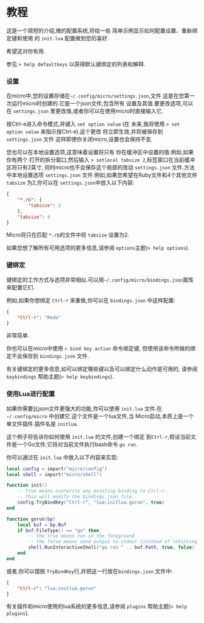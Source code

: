 # 教程

这是一个简短的介绍,微的配置系统,将给一些
简单示例显示如何配置设置、重新绑定键和使用
的 `init.lua` 配置微到您的喜好.

希望这对你有用.

参见 `> help defaultkeys` 以获得默认键绑定的列表和解释.

### 设置

在micro中,您的设置存储在`~/.config/micro/settings.json`,文件
这是在您第一次运行micro时创建的.它是一个json文件,包含所有
设置及其值.要更改选项,可以在 `settings.json` 里更改值,或者你可以在使用micro时直接输入它.

按Ctrl-e进入命令模式,并键入 `set option value` (在
未来,我将使用 `> set option value` 来指示按Ctrl-e).这个更改
将立即生效,并将被保存到 `settings.json` 文件
这样即使你关闭micro,设置也会保持不变.

您也可以在本地设置选项,这意味着设置将只有
你在缓冲区中设置的值.例如,如果你有两个
打开的拆分窗口,然后输入 `> setlocal tabsize 2`,标签窗口在当前缓冲区将只有2英寸,
同时micro也不会保存这个局部的改动 `settings.json` 文件.方法中本地设置选项
`settings.json` 文件.例如,如果您希望在Ruby文件和4个其他文件 `tabsize` 为2,你可以在
`settings.json`中放入以下内容:

```json
{
    "*.rb": {
        "tabsize": 2
    },
    "tabsize": 4
}
```

Micro将只在匹配 `*.rb`的文件中将 `tabsize` 设置为2.

如果您想了解所有可用选项的更多信息,请参阅
`options`主题(`> help options`).

### 键绑定

键绑定的工作方式与选项非常相似.可以用`~/.config/micro/bindings.json`属性来配置它们.

例如,如果你想绑定 `Ctrl-r` 来重做,你可以在 `bindings.json` 中这样配置:

```json
{
    "Ctrl-r": "Redo"
}
```

非常简单.

你也可以在micro中使用 `> bind key action` 命令绑定键,
但使用该命令所做的绑定不会保存到 `bindings.json` 文件.

有关键绑定的更多信息,如可以绑定哪些键以及可以绑定什么动作是可用的,
请参阅 `keybindings` 帮助主题(`> help keybindings`).

### 使用Lua进行配置

如果你需要比json文件更强大的功能,你可以使用 `init.lua` 
文件.在 `~/.config/micro` 中创建它.这个文件是一个lua文件,当
Micro启动,本质上是一个单文件插件.插件名是 `initlua`.

这个例子将告诉你如何使用 `init.lua` 的文件,创建一个绑定
到`Ctrl-r`,假设当前文件是一个Go文件,它将对当前文件执行bash命令 `go run`.

你可以通过在 `init.lua` 中放入以下内容来实现:

```lua
local config = import("micro/config")
local shell = import("micro/shell")

function init()
    -- true means overwrite any existing binding to Ctrl-r
    -- this will modify the bindings.json file
    config.TryBindKey("Ctrl-r", "lua:initlua.gorun", true)
end

function gorun(bp)
    local buf = bp.Buf
    if buf:FileType() == "go" then
        -- the true means run in the foreground
        -- the false means send output to stdout (instead of returning it)
        shell.RunInteractiveShell("go run " .. buf.Path, true, false)
    end
end
```

或者,你可以摆脱 `TryBindKey`行,并把这一行放在`bindings.json` 文件中:

```json
{
    "Ctrl-r": "lua:initlua.gorun"
}
```

有关插件和micro使用的lua系统的更多信息,请参阅
`plugins` 帮助主题(`> help plugins`).